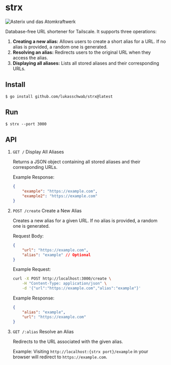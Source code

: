 # strx

![*Asterix und das Atomkraftwerk*](https://beyondnuclearinternational.org/wp-content/uploads/2018/12/asterix-slider.png)

Database-free URL shortener for Tailscale. It supports three operations:

1. **Creating a new alias:** Allows users to create a short alias for a URL. If no alias is provided, a random one is generated.
2. **Resolving an alias:** Redirects users to the original URL when they access the alias.
3. **Displaying all aliases:** Lists all stored aliases and their corresponding URLs.

## Install

```console
$ go install github.com/lukasschwab/strx@latest
```

## Run

```console
$ strx --port 3000
```

## API

1. `GET /` Display All Aliases

    Returns a JSON object containing all stored aliases and their corresponding URLs.

    Example Response:

    ```json
    {
        "example": "https://example.com",
        "example2": "https://example.com"
    }
    ```

2. `POST /create` Create a New Alias

    Creates a new alias for a given URL. If no alias is provided, a random one is generated.

    Request Body:

    ```json
    {
        "url": "https://example.com",
        "alias": "example" // Optional
    }
    ```

    Example Request:

    ```bash
    curl -X POST http://localhost:3000/create \
        -H "Content-Type: application/json" \
        -d '{"url":"https://example.com","alias":"example"}'
    ```

    Example Response:

    ```json
    {
        "alias": "example",
        "url": "https://example.com"
    }
    ```

3. `GET /:alias` Resolve an Alias

    Redirects to the URL associated with the given alias.

    Example: Visiting `http://localhost:{strx port}/example` in your browser will redirect to `https://example.com`.
